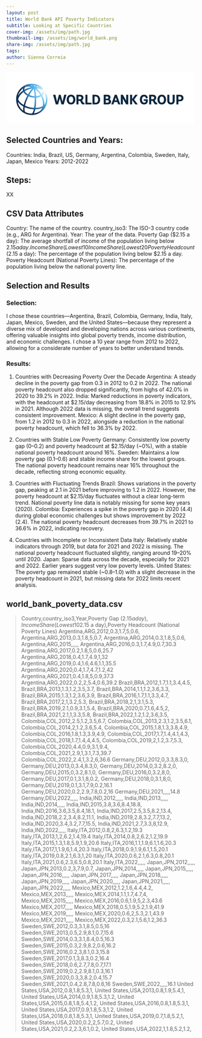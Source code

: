 ```yaml
---
layout: post
title: World Bank API Poverty Indicators
subtitle: Looking at Specific Countries
cover-img: /assets/img/path.jpg
thumbnail-img: /assets/img/world_bank.png
share-img: /assets/img/path.jpg
tags: 
author: Sienna Correia
---
```


![world bank](/assets/img/world_bank.png)

## Selected Countries and Years:
Countries: India, Brazil, US, Germany, Argentina, Colombia, Sweden, Italy, Japan, Mexico
Years: 2012-2022

## Steps:
XX

## CSV Data Attributes
Country: The name of the country.
country_iso3: The ISO-3 country code (e.g., ARG for Argentina).
Year: The year of the data.
Poverty Gap ($2.15 a day): The average shortfall of income of the population living below $2.15 a day.
Income Share (Lowest 10%): The share of income held by the lowest 10% of the population.
Income Share (Lowest 20%): The share of income held by the lowest 20% of the population.
Poverty Headcount ($2.15 a day): The percentage of the population living below $2.15 a day.
Poverty Headcount (National Poverty Lines): The percentage of the population living below the national poverty line.

## Selection and Results
### Selection: 
I chose these countries—Argentina, Brazil, Colombia, Germany, India, Italy, Japan, Mexico, Sweden, and the United States—because they represent a diverse mix of developed and developing nations across various continents, offering valuable insights into global poverty trends, income distribution, and economic challenges. I chose a 10 year range from 2012 to 2022, allowing for a considerate number of years to better understand trends.  

### Results: 
1. Countries with Decreasing Poverty Over the Decade
Argentina:
A steady decline in the poverty gap from 0.3 in 2012 to 0.2 in 2022. The national poverty headcount also dropped significantly, from highs of 42.0% in 2020 to 39.2% in 2022.
India:
Marked reductions in poverty indicators, with the headcount at $2.15/day decreasing from 18.8% in 2015 to 12.9% in 2021. Although 2022 data is missing, the overall trend suggests consistent improvement.
Mexico:
A slight decline in the poverty gap, from 1.2 in 2012 to 0.3 in 2022, alongside a reduction in the national poverty headcount, which fell to 36.3% by 2022.

2. Countries with Stable Low Poverty
Germany:
Consistently low poverty gap (0–0.2) and poverty headcount at $2.15/day (~0%), with a stable national poverty headcount around 16%.
Sweden:
Maintains a low poverty gap (0.1–0.6) and stable income share for the lowest groups. The national poverty headcount remains near 16% throughout the decade, reflecting strong economic equality.

4. Countries with Fluctuating Trends
Brazil:
Shows variations in the poverty gap, peaking at 2.1 in 2021 before improving to 1.2 in 2022. However, the poverty headcount at $2.15/day fluctuates without a clear long-term trend. National poverty line data is notably missing for some key years (2020).
Colombia:
Experiences a spike in the poverty gap in 2020 (4.4) during global economic challenges but shows improvement by 2022 (2.4). The national poverty headcount decreases from 39.7% in 2021 to 36.6% in 2022, indicating recovery.

5. Countries with Incomplete or Inconsistent Data
Italy:
Relatively stable indicators through 2019, but data for 2021 and 2022 is missing. The national poverty headcount fluctuated slightly, ranging around 19–20% until 2020.
Japan:
Sparse data across the decade, especially for 2021 and 2022. Earlier years suggest very low poverty levels.
United States:
The poverty gap remained stable (~0.8–1.0) with a slight decrease in the poverty headcount in 2021, but missing data for 2022 limits recent analysis.

## world_bank_poverty_data.csv
> Country,country_iso3,Year,Poverty Gap ($2.15 a day),Income Share (Lowest 10%),Income Share (Lowest 20%),Poverty Headcount ($2.15 a day),Poverty Headcount (National Poverty Lines)
> Argentina,ARG,2012,0.3,1.7,5,0.6,
> Argentina,ARG,2013,0.3,1.8,5,0.7,
> Argentina,ARG,2014,0.3,1.8,5,0.6,
> Argentina,ARG,2015,,,,,
> Argentina,ARG,2016,0.3,1.7,4.9,0.7,30.3
> Argentina,ARG,2017,0.2,1.8,5,0.6,25.7
> Argentina,ARG,2018,0.4,1.7,4.9,1,32
> Argentina,ARG,2019,0.4,1.6,4.6,1.1,35.5
> Argentina,ARG,2020,0.4,1.7,4.7,1.2,42
> Argentina,ARG,2021,0.4,1.8,5,0.9,37.3
> Argentina,ARG,2022,0.2,2,5.4,0.6,39.2
> Brazil,BRA,2012,1.7,1.1,3.4,4.5,
> Brazil,BRA,2013,1.3,1.2,3.5,3.7,
> Brazil,BRA,2014,1.1,1.2,3.6,3.3,
> Brazil,BRA,2015,1.3,1.2,3.6,3.9,
> Brazil,BRA,2016,1.7,1.1,3.3,4.7,
> Brazil,BRA,2017,2,1,3.2,5.3,
> Brazil,BRA,2018,2,1,3.1,5.3,
> Brazil,BRA,2019,2.1,0.9,3.1,5.4,
> Brazil,BRA,2020,0.7,1.6,4.5,2,
> Brazil,BRA,2021,2.1,1,3.3,5.8,
> Brazil,BRA,2022,1.2,1.2,3.6,3.5,
> Colombia,COL,2012,2.5,1.2,3.5,6.7,
> Colombia,COL,2013,2.3,1.2,3.5,6.1,
> Colombia,COL,2014,2,1.2,3.6,5.4,
> Colombia,COL,2015,1.8,1.3,3.8,4.9,
> Colombia,COL,2016,1.8,1.3,3.9,4.9,
> Colombia,COL,2017,1.7,1.4,4.1,4.3,
> Colombia,COL,2018,1.7,1.4,4,4.5,
> Colombia,COL,2019,2,1.2,3.7,5.3,
> Colombia,COL,2020,4.4,0.9,3.1,9.4,
> Colombia,COL,2021,2.9,1,3.1,7.3,39.7
> Colombia,COL,2022,2.4,1,3.2,6,36.6
> Germany,DEU,2012,0,3.3,8.3,0,
> Germany,DEU,2013,0,3.4,8.3,0,
> Germany,DEU,2014,0,3.2,8.2,0,
> Germany,DEU,2015,0,3.2,8.1,0,
> Germany,DEU,2016,0,3.2,8,0,
> Germany,DEU,2017,0.1,3.1,8,0.2,
> Germany,DEU,2018,0,3.1,8,0,
> Germany,DEU,2019,0.1,3.1,7.9,0.2,16.1
> Germany,DEU,2020,0.2,2.9,7.8,0.2,16
> Germany,DEU,2021,,,,,14.8
> Germany,DEU,2022,,,,,
> India,IND,2012,,,,,
> India,IND,2013,,,,,
> India,IND,2014,,,,,
> India,IND,2015,3.8,3.6,8.4,18.8,
> India,IND,2016,3.6,3.5,8.4,18.1,
> India,IND,2017,2.5,3.5,8.2,13.4,
> India,IND,2018,2.2,3.4,8.2,11.1,
> India,IND,2019,2.8,3.2,7.7,13.2,
> India,IND,2020,3.4,3.2,7.7,15.5,
> India,IND,2021,2.7,3.3,8,12.9,
> India,IND,2022,,,,,
> Italy,ITA,2012,0.8,2,6.3,1.2,19.3
> Italy,ITA,2013,1,2,6.2,1.4,19.4
> Italy,ITA,2014,0.8,2,6.2,1.2,19.9
> Italy,ITA,2015,1.3,1.8,5.9,1.9,20.6
> Italy,ITA,2016,1.1,1.9,6.1,1.6,20.3
> Italy,ITA,2017,1,1.9,6,1.4,20.3
> Italy,ITA,2018,0.9,1.9,6.1,1.5,20.1
> Italy,ITA,2019,0.8,2.1,6.3,1,20
> Italy,ITA,2020,0.6,2.1,6.3,0.8,20.1
> Italy,ITA,2021,0.6,2.3,6.5,0.8,20.1
> Italy,ITA,2022,,,,,
> Japan,JPN,2012,,,,,
> Japan,JPN,2013,0.2,3,7.9,0.7,
> Japan,JPN,2014,,,,,
> Japan,JPN,2015,,,,,
> Japan,JPN,2016,,,,,
> Japan,JPN,2017,,,,,
> Japan,JPN,2018,,,,,
> Japan,JPN,2019,,,,,
> Japan,JPN,2020,,,,,
> Japan,JPN,2021,,,,,
> Japan,JPN,2022,,,,,
> Mexico,MEX,2012,1.2,1.6,4.4,4.2,
> Mexico,MEX,2013,,,,,
> Mexico,MEX,2014,1.1,1.7,4.7,4,
> Mexico,MEX,2015,,,,,
> Mexico,MEX,2016,0.6,1.9,5,2.3,43.6
> Mexico,MEX,2017,,,,,
> Mexico,MEX,2018,0.5,1.9,5.2,1.9,41.9
> Mexico,MEX,2019,,,,,
> Mexico,MEX,2020,0.6,2,5.3,2.1,43.9
> Mexico,MEX,2021,,,,,
> Mexico,MEX,2022,0.3,2.1,5.6,1.2,36.3
> Sweden,SWE,2012,0.3,3.1,8.5,0.5,16
> Sweden,SWE,2013,0.5,2.9,8.1,0.7,15.6
> Sweden,SWE,2014,0.3,3.1,8.4,0.5,16.3
> Sweden,SWE,2015,0.3,2.9,8.2,0.6,16.2
> Sweden,SWE,2016,0.2,3,8.1,0.3,15.8
> Sweden,SWE,2017,0.1,3,8.3,0.2,16.4
> Sweden,SWE,2018,0.6,2.7,7.8,0.7,17.1
> Sweden,SWE,2019,0.2,2.9,8.1,0.3,16.1
> Sweden,SWE,2020,0.3,3,8.2,0.4,15.7
> Sweden,SWE,2021,0.4,2.8,7.8,0.6,16
> Sweden,SWE,2022,,,,,16.1
> United States,USA,2012,0.8,1.8,5.3,1,
> United States,USA,2013,0.8,1.9,5.4,1,
> United States,USA,2014,0.9,1.8,5.3,1.2,
> United States,USA,2015,0.8,1.8,5.4,1.2,
> United States,USA,2016,0.8,1.8,5.3,1,
> United States,USA,2017,0.9,1.8,5.3,1.2,
> United States,USA,2018,0.8,1.8,5.3,1,
> United States,USA,2019,0.7,1.8,5.2,1,
> United States,USA,2020,0.2,2,5.7,0.2,
> United States,USA,2021,0.2,2.3,6.1,0.2,
> United States,USA,2022,1,1.8,5.2,1.2,



